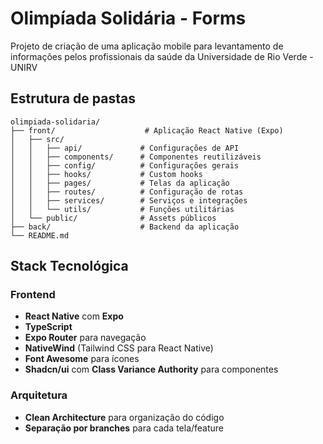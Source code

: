 # Olimpíada Solidária - Forms

Projeto de criação de uma aplicação mobile para levantamento de informações pelos profissionais da saúde da Universidade de Rio Verde - UNIRV

## Estrutura de pastas

```
olimpiada-solidaria/
├── front/                    # Aplicação React Native (Expo)
│   ├── src/
│   │   ├── api/             # Configurações de API
│   │   ├── components/      # Componentes reutilizáveis
│   │   ├── config/          # Configurações gerais
│   │   ├── hooks/           # Custom hooks
│   │   ├── pages/           # Telas da aplicação
│   │   ├── routes/          # Configuração de rotas
│   │   ├── services/        # Serviços e integrações
│   │   └── utils/           # Funções utilitárias
│   └── public/              # Assets públicos
├── back/                    # Backend da aplicação
└── README.md
```

## Stack Tecnológica

### Frontend
- **React Native** com **Expo**
- **TypeScript**
- **Expo Router** para navegação
- **NativeWind** (Tailwind CSS para React Native)
- **Font Awesome** para ícones
- **Shadcn/ui** com **Class Variance Authority** para componentes

### Arquitetura
- **Clean Architecture** para organização do código
- **Separação por branches** para cada tela/feature 
